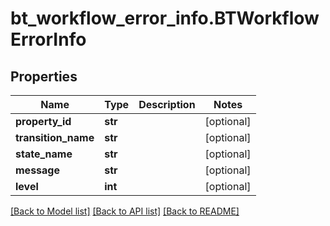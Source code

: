 # bt_workflow_error_info.BTWorkflowErrorInfo

## Properties
Name | Type | Description | Notes
------------ | ------------- | ------------- | -------------
**property_id** | **str** |  | [optional] 
**transition_name** | **str** |  | [optional] 
**state_name** | **str** |  | [optional] 
**message** | **str** |  | [optional] 
**level** | **int** |  | [optional] 

[[Back to Model list]](../README.md#documentation-for-models) [[Back to API list]](../README.md#documentation-for-api-endpoints) [[Back to README]](../README.md)


